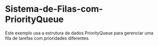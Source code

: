 # Sistema-de-Filas-com-PriorityQueue
Este exemplo usa a estrutura de dados PriorityQueue para gerenciar uma fila de tarefas com prioridades diferentes.
